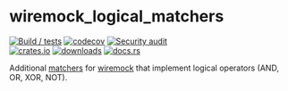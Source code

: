 # wiremock_logical_matchers

[![Build / tests](https://github.com/clechasseur/wiremock_logical_matchers/actions/workflows/rust-build.yml/badge.svg?branch=main&event=push)](https://github.com/clechasseur/wiremock_logical_matchers/actions/workflows/rust-build.yml) [![codecov](https://codecov.io/gh/clechasseur/wiremock_logical_matchers/branch/main/graph/badge.svg?token=NIW54Q8UC3)](https://codecov.io/gh/clechasseur/wiremock_logical_matchers) [![Security audit](https://github.com/clechasseur/wiremock_logical_matchers/actions/workflows/rust-audit.yml/badge.svg?branch=main)](https://github.com/clechasseur/wiremock_logical_matchers/actions/workflows/rust-audit.yml)<br/>
[![crates.io](https://img.shields.io/crates/v/wiremock_logical_matchers.svg)](https://crates.io/crates/wiremock_logical_matchers) [![downloads](https://img.shields.io/crates/d/wiremock_logical_matchers.svg)](https://crates.io/crates/wiremock_logical_matchers) [![docs.rs](https://img.shields.io/badge/docs-latest-blue.svg)](https://docs.rs/wiremock_logical_matchers)

Additional [matchers](https://docs.rs/wiremock/latest/wiremock/trait.Match.html) for [wiremock](https://crates.io/crates/wiremock) that implement logical operators (AND, OR, XOR, NOT).
